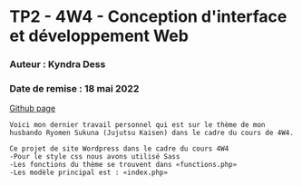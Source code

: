# TP2 - 4W4 - Conception d'interface et développement Web
### Auteur : Kyndra Dess
### Date de remise : 18 mai 2022

[Github page](https://github.com/Cynder-Realand/4w4-Web)

```
Voici mon dernier travail personnel qui est sur le thème de mon husbando Ryomen Sukuna (Jujutsu Kaisen) dans le cadre du cours de 4W4.

Ce projet de site Wordpress dans le cadre du cours 4W4
-Pour le style css nous avons utilisé Sass
-Les fonctions du thème se trouvent dans «functions.php»
-Les modèle principal est : «index.php»

